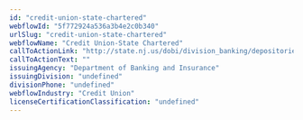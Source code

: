 ```yaml
---
id: "credit-union-state-chartered"
webflowId: "5f772924a536a3b4e2c0b340"
urlSlug: "credit-union-state-chartered"
webflowName: "Credit Union-State Chartered"
callToActionLink: "http://state.nj.us/dobi/division_banking/depositories/cdcus.htm"
callToActionText: ""
issuingAgency: "Department of Banking and Insurance"
issuingDivision: "undefined"
divisionPhone: "undefined"
webflowIndustry: "Credit Union"
licenseCertificationClassification: "undefined"
---
```

